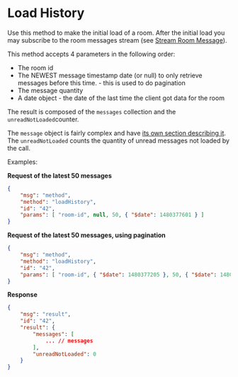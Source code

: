 # Load History

Use this method to make the initial load of a room. After the initial load you may subscribe to the room messages stream (see [Stream Room Message][1]).

This method accepts 4 parameters in the following order:

- The room id
- The NEWEST message timestamp date (or null) to only retrieve messages before this time. - this is used to do pagination
- The message quantity
- A date object - the date of the last time the client got data for the room

The result is composed of the `messages` collection and the `unreadNotLoaded`counter.

The `message` object is fairly complex and have [its own section describing it][2]. The `unreadNotLoaded` counts the quantity of unread messages not loaded by the call.

Examples:

**Request of the latest 50 messages**

```json
{
    "msg": "method",
    "method": "loadHistory",
    "id": "42",
    "params": [ "room-id", null, 50, { "$date": 1480377601 } ]
}
```

**Request of the latest 50 messages, using pagination**

```json
{
    "msg": "method",
    "method": "loadHistory",
    "id": "42",
    "params": [ "room-id", { "$date": 1480377205 }, 50, { "$date": 1480377601 } ]
}
```

**Response**

```json
{
    "msg": "result",
    "id": "42",
    "result": {
        "messages": [
            ... // messages
        ],
        "unreadNotLoaded": 0
    }
}
```

[1]: ../../subscriptions/stream-room-messages/

[2]: ../../the-message-object/
